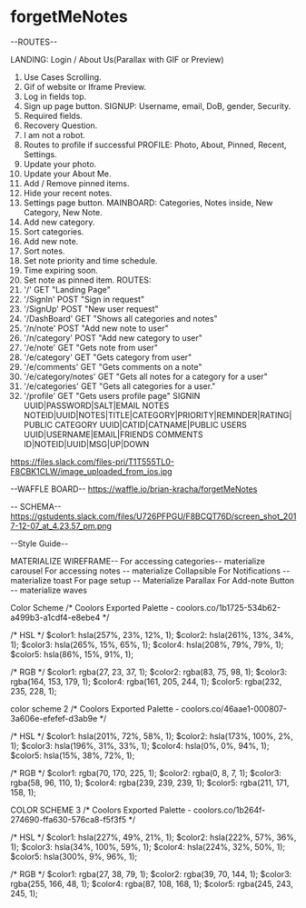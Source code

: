 # forgetMeNotes
--ROUTES--

LANDING: Login / About Us(Parallax with GIF or Preview)
  1. Use Cases Scrolling.
  2. Gif of website or Iframe Preview.
  3. Log in fields top.
  4. Sign up page button.
SIGNUP: Username, email, DoB, gender, Security.
  1. Required fields.
  2. Recovery Question.
  3. I am not a robot.
  4. Routes to profile if successful
PROFILE: Photo, About, Pinned, Recent, Settings.
  1. Update your photo.
  2. Update your About Me.
  3. Add / Remove pinned items.
  4. Hide your recent notes.
  5. Settings page button.
MAINBOARD: Categories, Notes inside, New Category, New Note.
  1. Add new category.
  2. Sort categories.
  3. Add new note.
  4. Sort notes.
  5. Set note priority and time schedule.
  6. Time expiring soon.
  7. Set note as pinned item.
ROUTES:
  1. '/' GET "Landing Page"
  2. '/SignIn' POST "Sign in request"
  3. '/SignUp' POST "New user request"
  4. '/DashBoard' GET "Shows all categories and notes"
  5. '/n/note' POST "Add new note to user"
  6. '/n/category' POST "Add new category to user"
  7. '/e/note' GET "Gets note from user"
  8. '/e/category' GET "Gets category from user"
  9. '/e/comments' GET "Gets comments on a note"
  10. '/e/category/notes' GET "Gets all notes for a category for a user"
  11. '/e/categories' GET "Gets all categories for a user."
  12. '/profile' GET "Gets users profile page"
        SIGNIN
UUID|PASSWORD|SALT|EMAIL
        NOTES
NOTEID|UUID|NOTES|TITLE|CATEGORY|PRIORITY|REMINDER|RATING|PUBLIC
        CATEGORY
UUID|CATID|CATNAME|PUBLIC
        USERS
UUID|USERNAME|EMAIL|FRIENDS
        COMMENTS
ID|NOTEID|UUID|MSG|UP|DOWN

https://files.slack.com/files-pri/T1T555TL0-F8CBK1CLW/image_uploaded_from_ios.jpg

--WAFFLE BOARD--
https://waffle.io/brian-kracha/forgetMeNotes


--  SCHEMA--
https://gstudents.slack.com/files/U726PFPGU/F8BCQT76D/screen_shot_2017-12-07_at_4.23.57_pm.png

--Style Guide--


MATERIALIZE WIREFRAME--
For accessing categories-- materialize carousel
For accessing notes -- materialize Collapsible
For Notifications -- materialize toast
For page setup -- Materialize Parallax
For Add-note Button -- materialize waves

Color Scheme
/* Coolors Exported Palette - coolors.co/1b1725-534b62-a499b3-a1cdf4-e8ebe4 */

/* HSL */
$color1: hsla(257%, 23%, 12%, 1);
$color2: hsla(261%, 13%, 34%, 1);
$color3: hsla(265%, 15%, 65%, 1);
$color4: hsla(208%, 79%, 79%, 1);
$color5: hsla(86%, 15%, 91%, 1);

/* RGB */
$color1: rgba(27, 23, 37, 1);
$color2: rgba(83, 75, 98, 1);
$color3: rgba(164, 153, 179, 1);
$color4: rgba(161, 205, 244, 1);
$color5: rgba(232, 235, 228, 1);

color scheme 2
/* Coolors Exported Palette - coolors.co/46aae1-000807-3a606e-efefef-d3ab9e */

/* HSL */
$color1: hsla(201%, 72%, 58%, 1);
$color2: hsla(173%, 100%, 2%, 1);
$color3: hsla(196%, 31%, 33%, 1);
$color4: hsla(0%, 0%, 94%, 1);
$color5: hsla(15%, 38%, 72%, 1);

/* RGB */
$color1: rgba(70, 170, 225, 1);
$color2: rgba(0, 8, 7, 1);
$color3: rgba(58, 96, 110, 1);
$color4: rgba(239, 239, 239, 1);
$color5: rgba(211, 171, 158, 1);

COLOR SCHEME 3
/* Coolors Exported Palette - coolors.co/1b264f-274690-ffa630-576ca8-f5f3f5 */

/* HSL */
$color1: hsla(227%, 49%, 21%, 1);
$color2: hsla(222%, 57%, 36%, 1);
$color3: hsla(34%, 100%, 59%, 1);
$color4: hsla(224%, 32%, 50%, 1);
$color5: hsla(300%, 9%, 96%, 1);

/* RGB */
$color1: rgba(27, 38, 79, 1);
$color2: rgba(39, 70, 144, 1);
$color3: rgba(255, 166, 48, 1);
$color4: rgba(87, 108, 168, 1);
$color5: rgba(245, 243, 245, 1);

